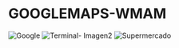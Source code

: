 # GOOGLEMAPS-WMAM
![Google](https://github.com/wacostam/GOOGLEMAPS-WMAM/assets/127812370/e3dd8948-cd81-4382-8dee-606724cf37a1)
![Terminal- Imagen2](https://github.com/wacostam/GOOGLEMAPS-WMAM/assets/127812370/7c0ea2a0-54bd-4426-95b7-8359b4e47e57)
![Supermercado](https://github.com/wacostam/GOOGLEMAPS-WMAM/assets/127812370/b37cf07a-df01-4d57-baf4-23965db2c328)
